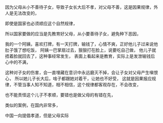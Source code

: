 因为父母从小不善待子女，导致子女长大后不孝，对父母不善，这是因果规律，外人是无法改变的，

即使是国家也必须顺应这个自然规律，

所以国家要做的应当是先教育好父母，从小要善待子女，避免种下恶因，

我的一个阿姨，喜欢打牌，有一天打牌，输钱了，心情不爽，正好他儿子过来说他肚子饿了想吃饭，
阿姨一巴掌扇过去，狠狠打在脸上，说要吃自己做，
他儿子就捂着脸就回去了，这种事经常发生，
表面上看起来是教育，实际上是发泄输钱后心中的不满，

这种对子女的伤害，会一直埋藏在意识中永远磨灭不掉，会让子女对父母产生嗔恨心，
所以她儿子长大后，啥子都跟她对着干，让她也不好受，
这就是因果报应规律，不管当事人知不知道，相不相信，这个规律都客观存在，不会改变，

也不能责怪这个儿子不孝顺，要错也是做父母的有错在先，

类似的案例，在国内非常多，

中国一向提倡孝道，但是父母实际